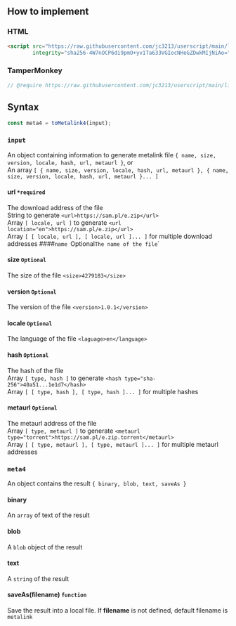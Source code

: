 ## How to implement
### HTML
```HTML
<script src="https://raw.githubusercontent.com/jc3213/userscript/main/libs/metalink4.js"
        integrity="sha256-4W7nOCP6di9pmO+yv1Ta633VGIocNHeGZDwkMIjNiAo=" crossorigin="anonymous"></script>
```
### TamperMonkey
```javascript
// @require https://raw.githubusercontent.com/jc3213/userscript/main/libs/metalink4.js#sha256-4W7nOCP6di9pmO+yv1Ta633VGIocNHeGZDwkMIjNiAo=
```
## Syntax
```javascript
const meta4 = toMetalink4(input);
```
### `input`
An object containing information to generate metalink file `{ name, size, version, locale, hash, url, metaurl }`, or\
An array `[ { name, size, version, locale, hash, url, metaurl }, { name, size, version, locale, hash, url, metaurl }... ]`
#### url `*required`
The download address of the file\
String to generate `<url>https://sam.pl/e.zip</url>`\
Array `[ locale, url ]` to generate `<url location="en">https://sam.pl/e.zip</url>`\
Array `[ [ locale, url ], [ locale, url ]... ]` for multiple download addresses
####`name `Optional`
The name of the file `<file name="This.File">`
#### size `Optional`
The size of the file `<size>4279183</size>`
#### version `Optional`
The version of the file `<version>1.0.1</version>`
#### locale `Optional`
The language of the file `<laguage>en</language>`
#### hash `Optional`
The hash of the file\
Array `[ type, hash ]` to generate `<hash type="sha-256">40a51...1e1d7</hash>`\
Array `[ [ type, hash ], [ type, hash ]... ]` for multiple hashes
#### metaurl `Optional`
The metaurl address of the file\
Array `[ type, metaurl ]` to generate `<metaurl type="torrent">https://sam.pl/e.zip.torrent</metaurl>`\
Array `[ [ type, metaurl ], [ type, metaurl ]... ]` for multiple metaurl addresses
### `meta4`
An object contains the result `{ binary, blob, text, saveAs }`
#### binary
An `array` of text of the result
#### blob
A `blob` object of the result
#### text
A `string` of the result
#### saveAs(filename) `function`
Save the result into a local file. If **filename** is not defined, default filename is `metalink`
